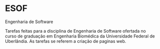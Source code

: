 # ESOF

Engenharia de Software

Tarefas feitas para a disciplina de Engenharia de Software ofertada no curso de graduação em Engenharia Biomédica da Universidade Federal de Uberlândia.
As tarefas se referem a criação de paginas web.
